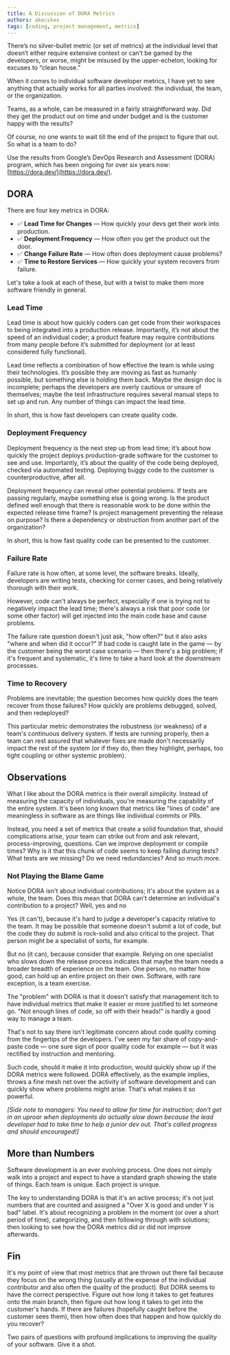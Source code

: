 ```yaml
---
title: A Discussion of DORA Metrics
authors: akecskes
tags: [coding, project management, metrics]
---
```

There’s no silver-bullet metric (or set of metrics) at the individual level that doesn’t either require extensive context or can’t be gamed by the developers, or worse, might be misused by the upper-echelon, looking for excuses to “clean house.”
<!--truncate-->
When it comes to individual software developer metrics, I have yet to see anything that actually works for all parties involved: the individual, the team, or the organization. 

Teams, as a whole, can be measured in a fairly straightforward way. Did they get the product out on time and under budget and is the customer happy with the results?

Of course, no one wants to wait till the end of the project to figure that out. So what is a team to do? 

Use the results from Google’s DevOps Research and Assessment (DORA) program, which has been ongoing for over six years now: [https://dora.dev/](https://dora.dev/).

## DORA

There are four key metrics in DORA:

- ✅ **Lead Time for Changes** — How quickly your devs get their work into production.
- ✅ **Deployment Frequency** — How often you get the product out the door.
- ✅ **Change Failure Rate** — How often does deployment cause problems?
- ✅ **Time to Restore Services** — How quickly your system recovers from failure.

Let's take a look at each of these, but with a twist to make them more software friendly in general.

### Lead Time

Lead time is about how quickly coders can get code from their workspaces to being integrated into a production release. Importantly, it’s not about the speed of an individual coder; a product feature may require contributions from many people before it’s submitted for deployment (or at least considered fully functional).

Lead time reflects a combination of how effective the team is while using their technologies. It’s possible they are moving as fast as humanly possible, but something else is holding them back. Maybe the design doc is incomplete; perhaps the developers are overly cautious or unsure of themselves; maybe the test infrastructure requires several manual steps to set up and run. Any number of things can impact the lead time.

In short, this is how fast developers can create quality code.

### Deployment Frequency

Deployment frequency is the next step up from lead time; it’s about how quickly the project deploys production-grade software for the customer to see and use. Importantly, it’s about the quality of the code being deployed, checked via automated testing. Deploying buggy code to the customer is counterproductive, after all.

Deployment frequency can reveal other potential problems. If tests are passing regularly, maybe something else is going wrong. Is the product defined well enough that there is reasonable work to be done within the expected release time frame? Is project management preventing the release on purpose? Is there a dependency or obstruction from another part of the organization?

In short, this is how fast quality code can be presented to the customer.

### Failure Rate

Failure rate is how often, at some level, the software breaks. Ideally, developers are writing tests, checking for corner cases, and being relatively thorough with their work.

However, code can't always be perfect, especially if one is trying not to negatively impact the lead time; there's always a risk that poor code (or some other factor) will get injected into the main code base and cause problems.

The failure rate question doesn't just ask, "how often?" but it also asks "where and when did it occur?" If bad code is caught late in the game &mdash; by the customer being the worst case scenario &mdash; then there's a big problem; if it's frequent and systematic, it's time to take a hard look at the downstream processes.

### Time to Recovery

Problems are inevitable; the question becomes how quickly does the team recover from those failures? How quickly are problems debugged, solved, and then redeployed?

This particular metric demonstrates the robustness (or weakness) of a team's continuous delivery system. If tests are running properly, then a team can rest assured that whatever fixes are made don't necessarily impact the rest of the system (or if they do, then they highlight, perhaps, too tight coupling or other systemic problem).

## Observations

What I like about the DORA metrics is their overall simplicity. Instead of measuring the capacity of individuals, you're measuring the capability of the entire system. It's been long known that metrics like "lines of code" are meaningless in software as are things like individual commits or PRs. 

Instead, you need a set of metrics that create a solid foundation that, should complications arise, your team can strike out from and ask relevant, process-improving, questions. Can we improve deployment or compile times? Why is it that this chunk of code seems to keep failing during tests? What tests are we missing? Do we need redundancies? And so much more.

### Not Playing the Blame Game

Notice DORA isn't about individual contributions; it's about the system as a whole, the team. Does this mean that DORA can't determine an individual's contribution to a project? Well, yes and no

Yes (it can't), because it's hard to judge a developer's capacity relative to the team. It may be possible that someone doesn't submit a lot of code, but the code they do submit is rock-solid and also critical to the project. That person might be a specialist of sorts, for example.

But no (it can), because consider that example. Relying on one specialist who slows down the release process indicates that maybe the team needs a broader breadth of experience on the team. One person, no matter how good, can hold up an entire project on their own. Software, with rare exception, is a team exercise.

The "problem" with DORA is that it doesn't satisfy that management itch to have individual metrics that make it easier or more justified to let someone go. "Not enough lines of code, so off with their heads!" is hardly a good way to manage a team.

That's not to say there isn't legitimate concern about code quality coming from the fingertips of the developers. I've seen my fair share of copy-and-paste code &mdash; one sure sign of poor quality code for example &mdash; but it was rectified by instruction and mentoring.

Such code, should it make it into production, would quickly show up if the DORA metrics were followed. DORA effectively, as the example implies, throws a fine mesh net over the activity of software development and can quickly show where problems might arise. That's what makes it so powerful.

_[Side note to managers: You need to allow for time for instruction; don't get in an uproar when deployments do actually slow down because the lead developer had to take time to help a junior dev out. That's called progress and should encouraged!]_


## More than Numbers

Software development is an ever evolving process. One does not simply walk into a project and expect to have a standard graph showing the state of things. Each team is unique. Each project is unique.

The key to understanding DORA is that it's an active process; it's not just numbers that are counted and assigned a "Over X is good and under Y is bad" label. It's about recognizing a problem in the moment (or over a short period of time), categorizing, and then following through with solutions; then looking to see how the DORA metrics did or did not improve afterwards.

## Fin

It's my point of view that most metrics that are thrown out there fail because they focus on the wrong thing (usually at the expense of the individual contributor and also often the quality of the product). But DORA seems to have the correct perspective. Figure out how long it takes to get features onto the main branch, then figure out how long it takes to get into the customer's hands. If there are failures (hopefully caught before the customer sees them), then how often does that happen and how quickly do you recover?

Two pairs of questions with profound implications to improving the quality of your software. Give it a shot.
